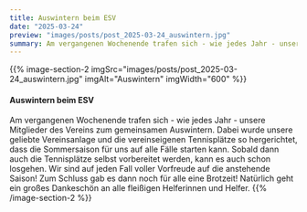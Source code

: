 ```yaml
---
title: Auswintern beim ESV
date: "2025-03-24"
preview: "images/posts/post_2025-03-24_auswintern.jpg"
summary: Am vergangenen Wochenende trafen sich - wie jedes Jahr - unsere Mitglieder des Vereins zum gemeinsamen Auswintern. Dabei wurde unsere geliebte Vereinsanlage und die vereinseigenen Tennisp...
---
```


{{% image-section-2 imgSrc="images/posts/post_2025-03-24_auswintern.jpg" imgAlt="Auswintern" imgWidth="600" %}}
#### Auswintern beim ESV

Am vergangenen Wochenende trafen sich - wie jedes Jahr - unsere Mitglieder des Vereins zum gemeinsamen Auswintern. Dabei wurde unsere geliebte Vereinsanlage und die vereinseigenen Tennisplätze so hergerichtet, dass die Sommersaison für uns auf alle Fälle starten kann. Sobald dann auch die Tennisplätze selbst vorbereitet werden, kann es auch schon losgehen. Wir sind auf jeden Fall voller Vorfreude auf die anstehende Saison! Zum Schluss gab es dann noch für alle eine Brotzeit!
Natürlich geht ein großes Dankeschön an alle fleißigen Helferinnen und Helfer.
{{% /image-section-2 %}}
